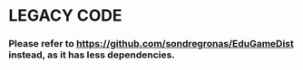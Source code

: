 # **LEGACY CODE**
### Please refer to https://github.com/sondregronas/EduGameDist instead, as it has less dependencies.
